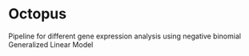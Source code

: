 # Octopus
Pipeline for different gene expression analysis using negative binomial Generalized Linear Model
